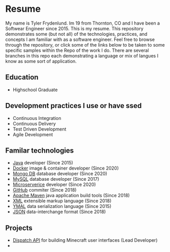 # Resume
My name is Tyler Frydenlund. Im 19 from Thornton, CO and I have been a Softwear Engineer since 2015. This is my resume. This repository demonstrates some (but not all) of the technologies, practices, and concepts I am familiar with as a software engineer. Feel free to browse through the repository, or click some of the links below to be taken to some specific samples within the Repo of the work I do. There are several branches in this repo each demonstrating a language or mix of langues I know as some sort of application.

## Education
- Highschool Graduate

## Development practices I use or have ssed
- Continuous Integration
- Continuous Delivery
- Test Driven Development
- Agile Development

## Familar technologies
- [Java](https://www.java.com/en/download/help/whatis_java.html) developer (Since 2015)
- [Docker](https://www.docker.com/resources/what-container) image & container developer (Since 2020)
- [Mongo DB](https://www.mongodb.com/) database developer (Since 2020)
- [MySQL](https://www.mysql.com/why-mysql/) database developer (Since 2017)
- [Microserverice](https://microservices.io/) developer (Since 2020)
- [GitHub](https://github.com/about) commiter (Since 2018)
- [Apache Maven](https://maven.apache.org/what-is-maven.html) java application build tools (Since 2018)
- [XML](https://www.w3.org/XML/) extensible markup language (Since 2018)
- [YMAL](https://en.wikipedia.org/wiki/YAML) data serialization language (Since 2015)
- [JSON](https://www.json.org/json-en.html) data-interchange format (Since 2018)

## Projects
- [Dispatch API](https://github.com/StyxusStudios/Dispatch-API) for building Minecraft user interfaces (Lead Developer)
- 
